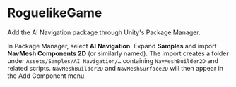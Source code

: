 # RoguelikeGame

Add the AI Navigation package through Unity's Package Manager.

In Package Manager, select **AI Navigation**.
Expand **Samples** and import **NavMesh Components 2D** (or similarly named).
The import creates a folder under `Assets/Samples/AI Navigation/…` containing `NavMeshBuilder2D` and related scripts.
`NavMeshBuilder2D` and `NavMeshSurface2D` will then appear in the Add Component menu.
